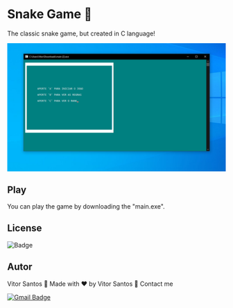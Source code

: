 # Snake Game 🐍
The classic snake game, but created in C language!

<img align="center" src="image.png" />

## Play
You can play the game by downloading the "main.exe".

## License
 ![Badge](https://img.shields.io/apm/l/vim-mode)
 
## Autor
  Vitor Santos 🚀
  Made with ❤️ by Vitor Santos 👋 Contact me

[![Gmail Badge](https://img.shields.io/badge/-vitoralannl@gmail.com-c14438?style=flat-square&logo=Gmail&logoColor=white&link=mailto:vitoralannl@gmail.com)](mailto:vitoralannl@gmail.com)

